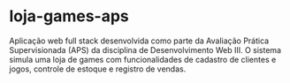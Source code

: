 # loja-games-aps
Aplicação web full stack desenvolvida como parte da Avaliação Prática Supervisionada (APS) da disciplina de Desenvolvimento Web III. O sistema simula uma loja de games com funcionalidades de cadastro de clientes e jogos, controle de estoque e registro de vendas.

